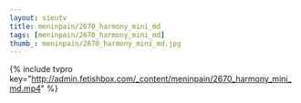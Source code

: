 ```yaml
--- 
layout: sieutv
title: meninpain/2670_harmony_mini_md
tags: [meninpain/2670_harmony_mini_md]
thumb_: meninpain/2670_harmony_mini_md.jpg
---
```

{% include tvpro key="http://admin.fetishbox.com/_content/meninpain/2670_harmony_mini_md.mp4" %} 
